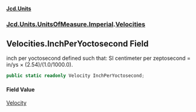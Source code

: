 #### [Jcd.Units](index.md 'index')

### [Jcd.Units.UnitsOfMeasure.Imperial](Jcd.Units.UnitsOfMeasure.Imperial.md 'Jcd.Units.UnitsOfMeasure.Imperial').[Velocities](Velocities.md 'Jcd.Units.UnitsOfMeasure.Imperial.Velocities')

## Velocities.InchPerYoctosecond Field

inch per yoctosecond defined such that: SI centimeter per zeptosecond = in/ys × (2.54)/(1.0/1000.0).

```csharp
public static readonly Velocity InchPerYoctosecond;
```

#### Field Value

[Velocity](Velocity.md 'Jcd.Units.UnitTypes.Velocity')